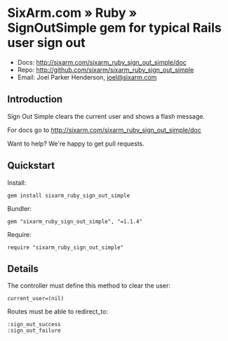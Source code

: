 # SixArm.com » Ruby » <br> SignOutSimple gem for typical Rails user sign out

* Docs: <http://sixarm.com/sixarm_ruby_sign_out_simple/doc>
* Repo: <http://github.com/sixarm/sixarm_ruby_sign_out_simple>
* Email: Joel Parker Henderson, <joel@sixarm.com>


## Introduction

Sign Out Simple clears the current user and shows a flash message.

For docs go to <http://sixarm.com/sixarm_ruby_sign_out_simple/doc>

Want to help? We're happy to get pull requests.


## Quickstart

Install:

    gem install sixarm_ruby_sign_out_simple

Bundler:

    gem "sixarm_ruby_sign_out_simple", "=1.1.4"

Require:

    require "sixarm_ruby_sign_out_simple"


## Details

The controller must define this method to clear the user:

    current_user=(nil)

Routes must be able to redirect_to:

    :sign_out_success 
    :sign_out_failure


